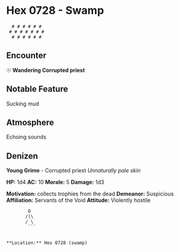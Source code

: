 # Hex 0728 - Swamp
```
  # # # # # #
 # # # # # # #
  # # # # # #
```

## Encounter

☉ **Wandering Corrupted priest**

## Notable Feature

Sucking mud

## Atmosphere

Echoing sounds

## Denizen

**Young Grime** - Corrupted priest
*Unnaturally pale skin*

**HP:** 1d4 **AC:** 10 **Morale:** 5
**Damage:** 1d3

**Motivation:** collects trophies from the dead
**Demeanor:** Suspicious
**Affiliation:** Servants of the Void
**Attitude:** Violently hostile

```
        O
       /|\
       / \
        ```


**Location:** Hex 0728 (swamp)
